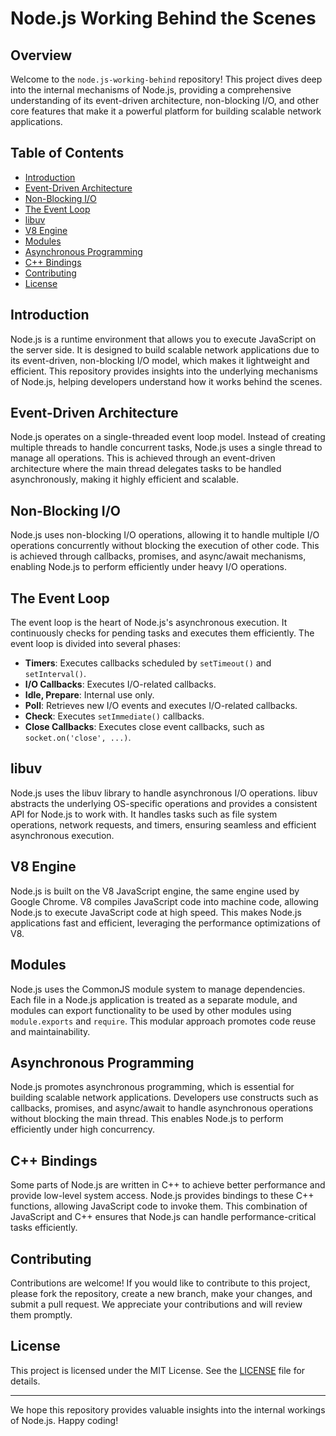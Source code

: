 # Node.js Working Behind the Scenes

## Overview

Welcome to the `node.js-working-behind` repository! This project dives deep into the internal mechanisms of Node.js, providing a comprehensive understanding of its event-driven architecture, non-blocking I/O, and other core features that make it a powerful platform for building scalable network applications.

## Table of Contents

- [Introduction](#introduction)
- [Event-Driven Architecture](#event-driven-architecture)
- [Non-Blocking I/O](#non-blocking-io)
- [The Event Loop](#the-event-loop)
- [libuv](#libuv)
- [V8 Engine](#v8-engine)
- [Modules](#modules)
- [Asynchronous Programming](#asynchronous-programming)
- [C++ Bindings](#c-bindings)
- [Contributing](#contributing)
- [License](#license)

## Introduction

Node.js is a runtime environment that allows you to execute JavaScript on the server side. It is designed to build scalable network applications due to its event-driven, non-blocking I/O model, which makes it lightweight and efficient. This repository provides insights into the underlying mechanisms of Node.js, helping developers understand how it works behind the scenes.

## Event-Driven Architecture

Node.js operates on a single-threaded event loop model. Instead of creating multiple threads to handle concurrent tasks, Node.js uses a single thread to manage all operations. This is achieved through an event-driven architecture where the main thread delegates tasks to be handled asynchronously, making it highly efficient and scalable.

## Non-Blocking I/O

Node.js uses non-blocking I/O operations, allowing it to handle multiple I/O operations concurrently without blocking the execution of other code. This is achieved through callbacks, promises, and async/await mechanisms, enabling Node.js to perform efficiently under heavy I/O operations.

## The Event Loop

The event loop is the heart of Node.js's asynchronous execution. It continuously checks for pending tasks and executes them efficiently. The event loop is divided into several phases:
- **Timers**: Executes callbacks scheduled by `setTimeout()` and `setInterval()`.
- **I/O Callbacks**: Executes I/O-related callbacks.
- **Idle, Prepare**: Internal use only.
- **Poll**: Retrieves new I/O events and executes I/O-related callbacks.
- **Check**: Executes `setImmediate()` callbacks.
- **Close Callbacks**: Executes close event callbacks, such as `socket.on('close', ...)`.

## libuv

Node.js uses the libuv library to handle asynchronous I/O operations. libuv abstracts the underlying OS-specific operations and provides a consistent API for Node.js to work with. It handles tasks such as file system operations, network requests, and timers, ensuring seamless and efficient asynchronous execution.

## V8 Engine

Node.js is built on the V8 JavaScript engine, the same engine used by Google Chrome. V8 compiles JavaScript code into machine code, allowing Node.js to execute JavaScript code at high speed. This makes Node.js applications fast and efficient, leveraging the performance optimizations of V8.

## Modules

Node.js uses the CommonJS module system to manage dependencies. Each file in a Node.js application is treated as a separate module, and modules can export functionality to be used by other modules using `module.exports` and `require`. This modular approach promotes code reuse and maintainability.

## Asynchronous Programming

Node.js promotes asynchronous programming, which is essential for building scalable network applications. Developers use constructs such as callbacks, promises, and async/await to handle asynchronous operations without blocking the main thread. This enables Node.js to perform efficiently under high concurrency.

## C++ Bindings

Some parts of Node.js are written in C++ to achieve better performance and provide low-level system access. Node.js provides bindings to these C++ functions, allowing JavaScript code to invoke them. This combination of JavaScript and C++ ensures that Node.js can handle performance-critical tasks efficiently.

## Contributing

Contributions are welcome! If you would like to contribute to this project, please fork the repository, create a new branch, make your changes, and submit a pull request. We appreciate your contributions and will review them promptly.

## License

This project is licensed under the MIT License. See the [LICENSE](LICENSE) file for details.

---

We hope this repository provides valuable insights into the internal workings of Node.js. Happy coding!
